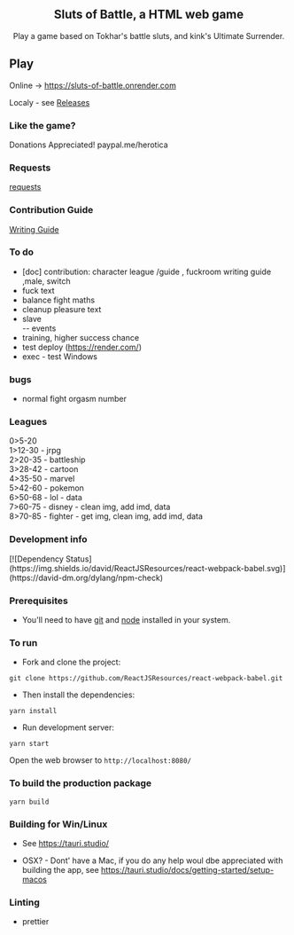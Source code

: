 <p align="center">
    <h2 align="center">Sluts of Battle, a HTML web game<br></h2>
</p>

<p align="center">
  Play a game based on Tokhar's battle sluts, and kink's Ultimate Surrender.

## Play

Online -> https://sluts-of-battle.onrender.com

Localy - see [Releases](https://github.com/herotica/sl-of-battle/releases)

### Like the game?

Donations Appreciated!
paypal.me/herotica

### Requests

[requests](docs/requests.md)

### Contribution Guide

[Writing Guide](docs/WritingGuide.md)

### To do

- [doc] contribution:  character league /guide , fuckroom writing guide ,male, switch   
- fuck text   
- balance fight maths   
- cleanup pleasure text   
- slave    
  -- events    
- training, higher success chance
- test deploy (https://render.com/)
- exec - test Windows

### bugs

- normal fight orgasm number

### Leagues

0>5-20   
1>12-30 - jrpg   
2>20-35 - battleship   
3>28-42 - cartoon   
4>35-50 - marvel    
5>42-60 - pokemon   
6>50-68 - lol - data   
7>60-75 - disney - clean img, add imd, data   
8>70-85 - fighter - get img, clean img, add imd, data   

### Development info

<div class="center">
  [![Dependency Status](https://img.shields.io/david/ReactJSResources/react-webpack-babel.svg)](https://david-dm.org/dylang/npm-check)
</div>

### Prerequisites

- You'll need to have [git](https://git-scm.com/) and [node](https://nodejs.org/en/) installed in your system.

### To run

- Fork and clone the project:

```
git clone https://github.com/ReactJSResources/react-webpack-babel.git
```

- Then install the dependencies:

```
yarn install
```

- Run development server:

```
yarn start
```

Open the web browser to `http://localhost:8080/`

### To build the production package

```
yarn build
```

### Building for Win/Linux

- See https://tauri.studio/

- OSX? - Dont' have a Mac, if you do any help woul dbe appreciated with building the app, see https://tauri.studio/docs/getting-started/setup-macos


### Linting

- prettier

